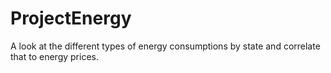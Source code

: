 # ProjectEnergy
A look at the different types of energy consumptions by state and correlate that to energy prices.

